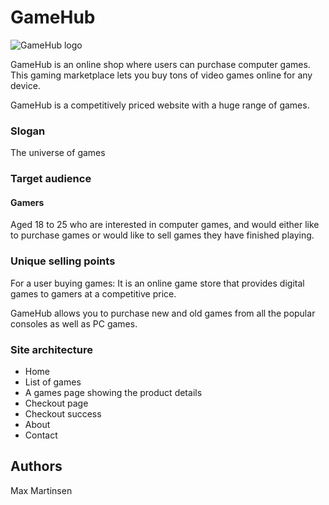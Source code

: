 # GameHub

![GameHub logo](https://raw.githubusercontent.com/NoroffFEU/first-year-cross-course-assignment-brief-three/master/GameHub_Logo.png)

GameHub is an online shop where users can purchase computer games. This gaming marketplace lets you buy tons of video games online for any device.

GameHub is a competitively priced website with a huge range of games.

### Slogan

The universe of games

### Target audience

#### Gamers

Aged 18 to 25 who are interested in computer games, and would either like to purchase games or would like to sell games they have finished playing.

### Unique selling points

For a user buying games: It is an online game store that provides digital games to gamers at a competitive price.

GameHub allows you to purchase new and old games from all the popular consoles as well as PC games.

### Site architecture

- Home
- List of games
- A games page showing the product details
- Checkout page
- Checkout success
- About
- Contact

## Authors

Max Martinsen

